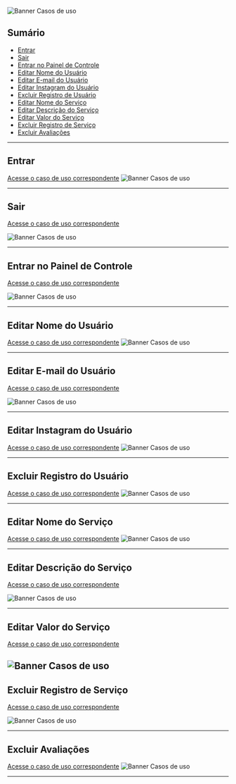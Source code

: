 

![Banner Casos de uso](img/banner%20(1).png)



## Sumário

- [Entrar](#entrar)
- [Sair](#sair)
- [Entrar no Painel de Controle](#entrar-no-painel-de-controle)
- [Editar Nome do Usuário](#editar-nome-do-usuario)
- [Editar E-mail do Usuário](#editar-e-mail-do-usuario)
- [Editar Instagram do Usuário](#editar-instagram-do-usuario)
- [Excluir Registro de Usuário](#excluir-registro-do-usuario)
- [Editar Nome do Serviço](#editar-nome-do-servico)
- [Editar Descrição do Serviço](#editar-descricao-do-servico)
- [Editar Valor do Serviço](#editar-valor-do-servico)
- [Excluir Registro de Serviço](#excluir-registro-do-servico)
- [Excluir Avaliações](#excluir-avaliacoes)

---

## Entrar

<!-- Adicione o conteúdo aqui -->
[Acesse o caso de uso correspondente](casos_de_uso.md#entrar)
![Banner Casos de uso](img/entrar.png)


---

## Sair

<!-- Adicione o conteúdo aqui -->
[Acesse o caso de uso correspondente](casos_de_uso_adm.md#editar-nome-do-usuario)

![Banner Casos de uso](img/sair.png)

---

## Entrar no Painel de Controle
[Acesse o caso de uso correspondente](casos_de_uso.md#entrar-no-painel-de-controle)
<!-- Adicione o conteúdo aqui -->
![Banner Casos de uso](img/entrar-no-painel.png)


---

## Editar Nome do Usuário

<!-- Adicione o conteúdo aqui -->
[Acesse o caso de uso correspondente](casos_de_uso.md#editar-nome-do-usuario)
![Banner Casos de uso](img/editar-nome.png)



---

## Editar E-mail do Usuário

<!-- Adicione o conteúdo aqui -->
[Acesse o caso de uso correspondente](casos_de_uso.md#editar-e-mail-do-usuario)

![Banner Casos de uso](img/edit-email.png)

---

## Editar Instagram do Usuário

<!-- Adicione o conteúdo aqui -->

[Acesse o caso de uso correspondente](casos_de_uso.md#editar-instagram-do-usuario)
![Banner Casos de uso](img/editar-insta.png)

---

## Excluir Registro do Usuário

<!-- Adicione o conteúdo aqui -->
[Acesse o caso de uso correspondente](casos_de_uso.md#excluir-registro-de-usuario)
![Banner Casos de uso](img/excluir-user.png)

---

## Editar Nome do Serviço

<!-- Adicione o conteúdo aqui -->
[Acesse o caso de uso correspondente](casos_de_uso.md#editar-nome-do-servico)
![Banner Casos de uso](img/descricao-servico.png)

---

## Editar Descrição do Serviço

[Acesse o caso de uso correspondente](casos_de_uso.md#editar-descricao-do-servico)


<!-- Adicione o conteúdo aqui -->
![Banner Casos de uso](img/edit-nome-servico.png)

---

## Editar Valor do Serviço

<!-- Adicione o conteúdo aqui -->
[Acesse o caso de uso correspondente](casos_de_uso.md#editar-valor-do-servico)

![Banner Casos de uso](img/editar-valor-servico.png)
---

## Excluir Registro de Serviço

<!-- Adicione o conteúdo aqui -->
[Acesse o caso de uso correspondente](casos_de_uso.md#excluir-registro-de-servico)

![Banner Casos de uso](img/excluir-registro.png)

---

## Excluir Avaliações

<!-- Adicione o conteúdo aqui -->

[Acesse o caso de uso correspondente](casos_de_uso.md#excluir-avaliacoes)
![Banner Casos de uso](img/Diagrama%20em%20branco%20-%20excluiravaliacao.png)

---
